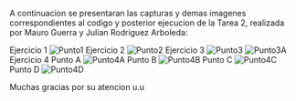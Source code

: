 A continuacion se presentaran las capturas y demas imagenes correspondientes al codigo y posterior ejecucion de la Tarea 2, realizada por Mauro Guerra y Julian Rodriguez Arboleda:


Ejercicio 1
![Punto1](https://github.com/user-attachments/assets/7445701d-130b-4936-925e-acc3cd75b661)
Ejercicio 2
![Punto2](https://github.com/user-attachments/assets/ff9b533f-f425-4540-bee7-8a1345fbf651)
Ejercicio 3
![Punto3](https://github.com/user-attachments/assets/b70423ec-875b-49a3-9210-6597a45d5934)
![Punto3A](https://github.com/user-attachments/assets/bb060245-cf62-4d92-9e3f-41e8730eff09)
Ejercicio 4
Punto A
![Punto4A](https://github.com/user-attachments/assets/2ec01194-b220-479b-a2c1-516c20854aa0)
Punto B
![Punto4B](https://github.com/user-attachments/assets/70421211-a000-445c-bc88-0c77174e46fc)
Punto C
![Punto4C](https://github.com/user-attachments/assets/05f1a65c-64b4-419f-a190-d18db5dbc1d0)
Punto D
![Punto4D](https://github.com/user-attachments/assets/b76a5077-30d5-46ea-aaab-c5563fb814e1)

Muchas gracias por su atencion u.u
